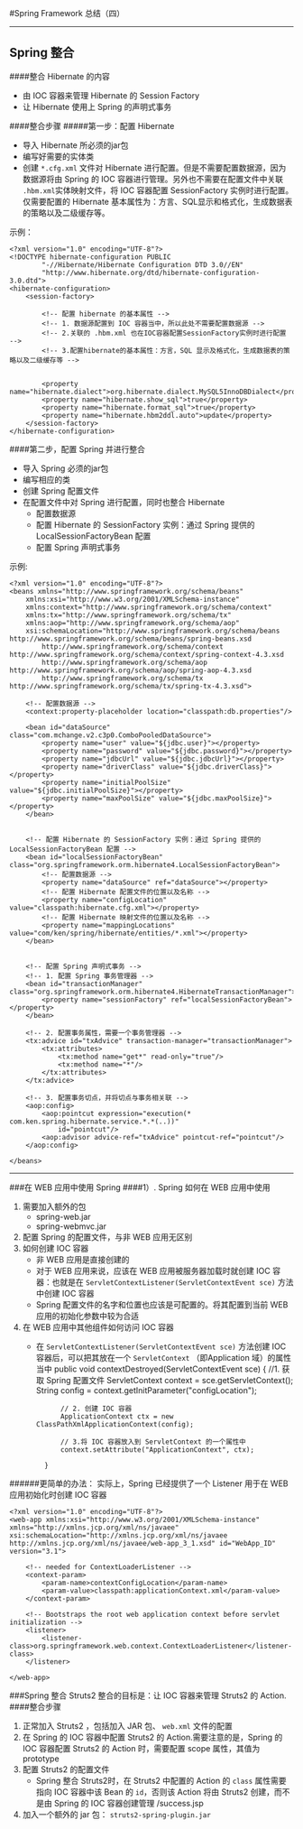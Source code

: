 #Spring Framework 总结（四）
***
## Spring 整合
####整合 Hibernate 的内容
* 由 IOC 容器来管理 Hibernate 的 Session Factory
* 让 Hibernate 使用上 Spring 的声明式事务

####整合步骤
#####第一步：配置 Hibernate
* 导入 Hibernate 所必须的jar包
* 编写好需要的实体类
* 创建 `*.cfg.xml` 文件对 Hibernate 进行配置。但是不需要配置数据源，因为数据源将由 Spring 的 IOC 容器进行管理。另外也不需要在配置文件中关联 `.hbm.xml`实体映射文件，将 IOC 容器配置 SessionFactory 实例时进行配置。仅需要配置的 Hibernate 基本属性为：方言、SQL显示和格式化，生成数据表的策略以及二级缓存等。

示例：

	<?xml version="1.0" encoding="UTF-8"?>
    <!DOCTYPE hibernate-configuration PUBLIC
            "-//Hibernate/Hibernate Configuration DTD 3.0//EN"
            "http://www.hibernate.org/dtd/hibernate-configuration-3.0.dtd">
    <hibernate-configuration>
        <session-factory>

            <!-- 配置 hibernate 的基本属性 -->
            <!-- 1. 数据源配置到 IOC 容器当中，所以此处不需要配置数据源 -->
            <!-- 2.关联的 .hbm.xml 也在IOC容器配置SessionFactory实例时进行配置 -->
            <!-- 3.配置hibernate的基本属性：方言，SQL 显示及格式化，生成数据表的策略以及二级缓存等 -->


            <property name="hibernate.dialect">org.hibernate.dialect.MySQL5InnoDBDialect</property>
            <property name="hibernate.show_sql">true</property>
            <property name="hibernate.format_sql">true</property>
            <property name="hibernate.hbm2ddl.auto">update</property>
        </session-factory>
    </hibernate-configuration>

####第二步，配置 Spring 并进行整合
* 导入 Spring 必须的jar包
* 编写相应的类
* 创建 Spring 配置文件
* 在配置文件中对 Spring 进行配置，同时也整合 Hibernate
	* 配置数据源
	* 配置 Hibernate 的 SessionFactory 实例：通过 Spring 提供的 LocalSessionFactoryBean 配置
	* 配置 Spring 声明式事务

示例:

	<?xml version="1.0" encoding="UTF-8"?>
    <beans xmlns="http://www.springframework.org/schema/beans"
        xmlns:xsi="http://www.w3.org/2001/XMLSchema-instance"
        xmlns:context="http://www.springframework.org/schema/context"
        xmlns:tx="http://www.springframework.org/schema/tx"
        xmlns:aop="http://www.springframework.org/schema/aop"
        xsi:schemaLocation="http://www.springframework.org/schema/beans http://www.springframework.org/schema/beans/spring-beans.xsd
            http://www.springframework.org/schema/context http://www.springframework.org/schema/context/spring-context-4.3.xsd
            http://www.springframework.org/schema/aop http://www.springframework.org/schema/aop/spring-aop-4.3.xsd
            http://www.springframework.org/schema/tx http://www.springframework.org/schema/tx/spring-tx-4.3.xsd">

        <!-- 配置数据源 -->
        <context:property-placeholder location="classpath:db.properties"/>

        <bean id="dataSource" class="com.mchange.v2.c3p0.ComboPooledDataSource">
            <property name="user" value="${jdbc.user}"></property>
            <property name="password" value="${jdbc.password}"></property>
            <property name="jdbcUrl" value="${jdbc.jdbcUrl}"></property>
            <property name="driverClass" value="${jdbc.driverClass}"></property>
            <property name="initialPoolSize" value="${jdbc.initialPoolSize}"></property>
            <property name="maxPoolSize" value="${jdbc.maxPoolSize}"></property>
        </bean>


        <!-- 配置 Hibernate 的 SessionFactory 实例：通过 Spring 提供的 LocalSessionFactoryBean 配置 -->
        <bean id="localSessionFactoryBean" class="org.springframework.orm.hibernate4.LocalSessionFactoryBean">
            <!-- 配置数据源 -->
            <property name="dataSource" ref="dataSource"></property>
            <!-- 配置 Hibernate 配置文件的位置以及名称 -->
            <property name="configLocation" value="classpath:hibernate.cfg.xml"></property>
            <!-- 配置 Hibernate 映射文件的位置以及名称 -->
            <property name="mappingLocations" value="com/ken/spring/hibernate/entities/*.xml"></property>
        </bean>


        <!-- 配置 Spring 声明式事务 -->
        <!-- 1. 配置 Spring 事务管理器 -->
        <bean id="transactionManager" class="org.springframework.orm.hibernate4.HibernateTransactionManager">
            <property name="sessionFactory" ref="localSessionFactoryBean"></property>
        </bean>

        <!-- 2. 配置事务属性，需要一个事务管理器 -->
        <tx:advice id="txAdvice" transaction-manager="transactionManager">
            <tx:attributes>
                <tx:method name="get*" read-only="true"/>
                <tx:method name="*"/>
            </tx:attributes>
        </tx:advice>

        <!-- 3. 配置事务切点，并将切点与事务相关联 -->
        <aop:config>
            <aop:pointcut expression="execution(* com.ken.spring.hibernate.service.*.*(..))" 
                id="pointcut"/>
            <aop:advisor advice-ref="txAdvice" pointcut-ref="pointcut"/>
        </aop:config>

    </beans>

---
###在 WEB 应用中使用 Spring
####1）. Spring 如何在 WEB 应用中使用
1. 需要加入额外的包
	* spring-web.jar
	* spring-webmvc.jar
2. 配置 Spring 的配置文件，与非 WEB 应用无区别
3. 如何创建 IOC 容器
	* 非 WEB 应用是直接创建的
	* 对于 WEB 应用来说，应该在 WEB 应用被服务器加载时就创建 IOC 容器：也就是在 `ServletContextListener(ServletContextEvent sce)` 方法中创建 IOC 容器
	* Spring 配置文件的名字和位置也应该是可配置的。将其配置到当前 WEB 应用的初始化参数中较为合适
4. 在 WEB 应用中其他组件如何访问 IOC 容器
	* 在 `ServletContextListener(ServletContextEvent sce)` 方法创建 IOC 容器后，可以把其放在一个 `ServletContext` （即Application 域）的属性当中
		    public void contextDestroyed(ServletContextEvent sce)  { 
                //1. 获取 Spring 配置文件
                ServletContext context = sce.getServletContext();
                String config = context.getInitParameter("configLocation");

                // 2. 创建 IOC 容器
                ApplicationContext ctx = new ClassPathXmlApplicationContext(config);

                // 3.将 IOC 容器放入到 ServletContext 的一个属性中
                context.setAttribute("ApplicationContext", ctx);

            }

######更简单的办法：
实际上，Spring 已经提供了一个 Listener 用于在 WEB 应用初始化时创建 IOC 容器

	<?xml version="1.0" encoding="UTF-8"?>
    <web-app xmlns:xsi="http://www.w3.org/2001/XMLSchema-instance" xmlns="http://xmlns.jcp.org/xml/ns/javaee" xsi:schemaLocation="http://xmlns.jcp.org/xml/ns/javaee http://xmlns.jcp.org/xml/ns/javaee/web-app_3_1.xsd" id="WebApp_ID" version="3.1">

        <!-- needed for ContextLoaderListener -->
        <context-param>
            <param-name>contextConfigLocation</param-name>
            <param-value>classpath:applicationContext.xml</param-value>
        </context-param>

        <!-- Bootstraps the root web application context before servlet initialization -->
        <listener>
            <listener-class>org.springframework.web.context.ContextLoaderListener</listener-class>
        </listener>

    </web-app>


###Spring 整合 Struts2
整合的目标是：让 IOC 容器来管理 Struts2 的 Action.
####整合步骤
1. 正常加入 Struts2 ，包括加入 JAR 包、 `web.xml` 文件的配置
2. 在 Spring 的 IOC 容器中配置 Struts2 的 Action.需要注意的是，Spring 的 IOC 容器配置 Struts2 的 Action 时，需要配置 scope 属性，其值为 prototype
		<bean id="personAction" 
            class="com.ken.spring.struts2.action.PersonAction"
            scope="prototype">
            <property name="personService" ref="personService"></property>
        </bean>
3. 配置 Struts2 的配置文件
	* Spring 整合 Struts2时，在 Struts2 中配置的 Action 的 `class` 属性需要指向 IOC 容器中该 Bean 的 `id`，否则该 Action 将由 Struts2 创建，而不是由 Spring 的 IOC 容器创建管理
			<action name="personAction" class="personAction">
                <result>/success.jsp</result>
            </action>
4. 加入一个额外的 jar 包： `struts2-spring-plugin.jar`